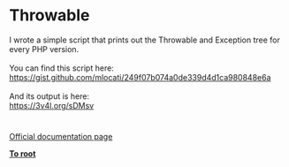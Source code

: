 # Throwable



I wrote a simple script that prints out the Throwable and Exception tree for every PHP version.<br><br>You can find this script here:<br>https://gist.github.com/mlocati/249f07b074a0de339d4d1ca980848e6a<br><br>And its output is here:<br>https://3v4l.org/sDMsv  

#

[Official documentation page](https://www.php.net/manual/en/class.throwable.php)

**[To root](/README.md)**